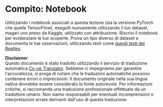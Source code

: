 <!--
CO_OP_TRANSLATOR_METADATA:
{
  "original_hash": "bc690ecf68b38d311cc9e12f3144a28c",
  "translation_date": "2025-08-26T06:56:36+00:00",
  "source_file": "lessons/5-NLP/14-Embeddings/assignment.md",
  "language_code": "it"
}
-->
# Compito: Notebook

Utilizzando i notebook associati a questa lezione (sia la versione PyTorch che quella TensorFlow), eseguili nuovamente utilizzando il tuo dataset, magari uno preso da Kaggle, utilizzato con attribuzione. Riscrivi il notebook per evidenziare le tue scoperte. Prova un tipo diverso di dataset e documenta le tue osservazioni, utilizzando testi come [questi testi dei Beatles](https://www.kaggle.com/datasets/jenlooper/beatles-lyrics).

**Disclaimer**:  
Questo documento è stato tradotto utilizzando il servizio di traduzione automatica [Co-op Translator](https://github.com/Azure/co-op-translator). Sebbene ci impegniamo per garantire l'accuratezza, si prega di notare che le traduzioni automatiche possono contenere errori o imprecisioni. Il documento originale nella sua lingua nativa dovrebbe essere considerato la fonte autorevole. Per informazioni critiche, si raccomanda una traduzione professionale effettuata da un traduttore umano. Non siamo responsabili per eventuali incomprensioni o interpretazioni errate derivanti dall'uso di questa traduzione.